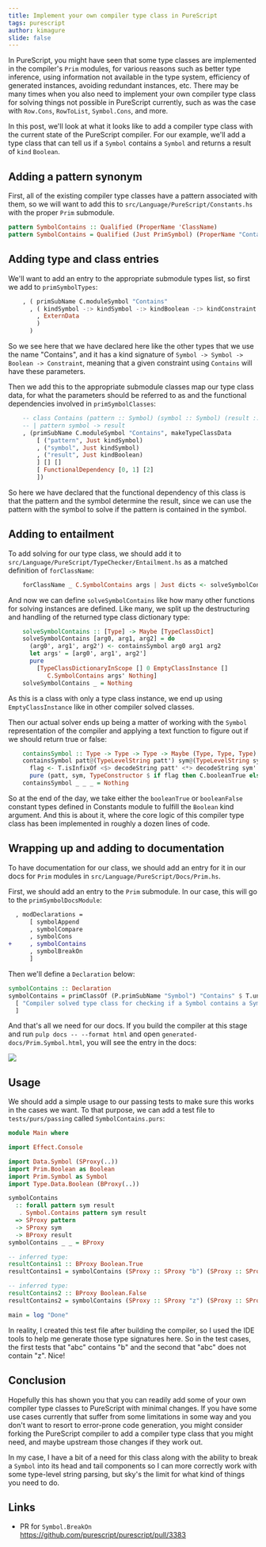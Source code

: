 ```yaml
---
title: Implement your own compiler type class in PureScript
tags: purescript
author: kimagure
slide: false
---
```

In PureScript, you might have seen that some type classes are implemented in the compiler's `Prim` modules, for various reasons such as better type inference, using information not available in the type system, efficiency of generated instances, avoiding redundant instances, etc. There may be many times when you also need to implement your own compiler type class for solving things not possible in PureScript currently, such as was the case with `Row.Cons`, `RowToList`, `Symbol.Cons`, and more.

In this post, we'll look at what it looks like to add a compiler type class with the current state of the PureScript compiler. For our example, we'll add a type class that can tell us if a `Symbol` contains a `Symbol` and returns a result of `kind` `Boolean`.

## Adding a pattern synonym

First, all of the existing compiler type classes have a pattern associated with them, so we will want to add this to `src/Language/PureScript/Constants.hs` with the proper `Prim` submodule.

```hs
pattern SymbolContains :: Qualified (ProperName 'ClassName)
pattern SymbolContains = Qualified (Just PrimSymbol) (ProperName "Contains")
```

## Adding type and class entries

We'll want to add an entry to the appropriate submodule types list, so first we add to `primSymbolTypes`:

```hs
    , ( primSubName C.moduleSymbol "Contains"
      , ( kindSymbol -:> kindSymbol -:> kindBoolean -:> kindConstraint
        , ExternData
        )
      )
```

So we see here that we have declared here like the other types that we use the name "Contains", and it has a kind signature of `Symbol -> Symbol -> Boolean -> Constraint`, meaning that a given constraint using `Contains` will have these parameters.

Then we add this to the appropriate submodule classes map our type class data, for what the parameters should be referred to as and the functional dependencies involved in `primSymbolClasses`:

```hs
    -- class Contains (pattern :: Symbol) (symbol :: Symbol) (result :: Boolean)
    -- | pattern symbol -> result
    , (primSubName C.moduleSymbol "Contains", makeTypeClassData
        [ ("pattern", Just kindSymbol)
        , ("symbol", Just kindSymbol)
        , ("result", Just kindBoolean)
        ] [] []
        [ FunctionalDependency [0, 1] [2]
        ])
```

So here we have declared that the functional dependency of this class is that the pattern and the symbol determine the result, since we can use the pattern with the symbol to solve if the pattern is contained in the symbol.

## Adding to entailment

To add solving for our type class, we should add it to `src/Language/PureScript/TypeChecker/Entailment.hs` as a matched definition of `forClassName`:

```hs
    forClassName _ C.SymbolContains args | Just dicts <- solveSymbolContains args = dicts
```

And now we can define `solveSymbolContains` like how many other functions for solving instances are defined. Like many, we split up the destructuring and handling of the returned type class dictionary type:

```hs
    solveSymbolContains :: [Type] -> Maybe [TypeClassDict]
    solveSymbolContains [arg0, arg1, arg2] = do
      (arg0', arg1', arg2') <- containsSymbol arg0 arg1 arg2
      let args' = [arg0', arg1', arg2']
      pure
        [TypeClassDictionaryInScope [] 0 EmptyClassInstance []
           C.SymbolContains args' Nothing]
    solveSymbolContains _ = Nothing
```

As this is a class with only a type class instance, we end up using `EmptyClassInstance` like in other compiler solved classes.

Then our actual solver ends up being a matter of working with the `Symbol` representation of the compiler and applying a text function to figure out if we should return true or false:

```hs
    containsSymbol :: Type -> Type -> Type -> Maybe (Type, Type, Type)
    containsSymbol patt@(TypeLevelString patt') sym@(TypeLevelString sym') _ = do
      flag <- T.isInfixOf <$> decodeString patt' <*> decodeString sym'
      pure (patt, sym, TypeConstructor $ if flag then C.booleanTrue else C.booleanFalse)
    containsSymbol _ _ _ = Nothing
```

So at the end of the day, we take either the `booleanTrue` or `booleanFalse` constant types defined in Constants module to fulfill the `Boolean` kind argument. And this is about it, where the core logic of this compiler type class has been implemented in roughly a dozen lines of code.

## Wrapping up and adding to documentation

To have documentation for our class, we should add an entry for it in our docs for `Prim` modules in `src/Language/PureScript/Docs/Prim.hs`.

First, we should add an entry to the `Prim` submodule. In our case, this will go to the `primSymbolDocsModule`:

```diff
  , modDeclarations =
      [ symbolAppend
      , symbolCompare
      , symbolCons
+     , symbolContains
      , symbolBreakOn
      ]
```

Then we'll define a `Declaration` below:

```hs
symbolContains :: Declaration
symbolContains = primClassOf (P.primSubName "Symbol") "Contains" $ T.unlines
  [ "Compiler solved type class for checking if a Symbol contains a Symbol."
  ]
```

And that's all we need for our docs. If you build the compiler at this stage and run `pulp docs -- --format html` and open `generated-docs/Prim.Symbol.html`, you will see the entry in the docs:

![](https://i.imgur.com/WtAbAz4.png)

## Usage

We should add a simple usage to our passing tests to make sure this works in the cases we want. To that purpose, we can add a test file to `tests/purs/passing` called `SymbolContains.purs`:

```hs
module Main where

import Effect.Console

import Data.Symbol (SProxy(..))
import Prim.Boolean as Boolean
import Prim.Symbol as Symbol
import Type.Data.Boolean (BProxy(..))

symbolContains
  :: forall pattern sym result
   . Symbol.Contains pattern sym result
  => SProxy pattern
  -> SProxy sym
  -> BProxy result
symbolContains _ _ = BProxy

-- inferred type:
resultContains1 :: BProxy Boolean.True
resultContains1 = symbolContains (SProxy :: SProxy "b") (SProxy :: SProxy "abc")

-- inferred type:
resultContains2 :: BProxy Boolean.False
resultContains2 = symbolContains (SProxy :: SProxy "z") (SProxy :: SProxy "abc")

main = log "Done"
```

In reality, I created this test file after building the compiler, so I used the IDE tools to help me generate those type signatures here. So in the test cases, the first tests that "abc" contains "b" and the second that "abc" does not contain "z". Nice!

## Conclusion

Hopefully this has shown you that you can readily add some of your own compiler type classes to PureScript with minimal changes. If you have some use cases currently that suffer from some limitations in some way and you don't want to resort to error-prone code generation, you might consider forking the PureScript compiler to add a compiler type class that you might need, and maybe upstream those changes if they work out.

In my case, I have a bit of a need for this class along with the ability to break a `Symbol` into its head and tail components so I can more correctly work with some type-level string parsing, but sky's the limit for what kind of things you need to do.

## Links

* PR for `Symbol.BreakOn` https://github.com/purescript/purescript/pull/3383


